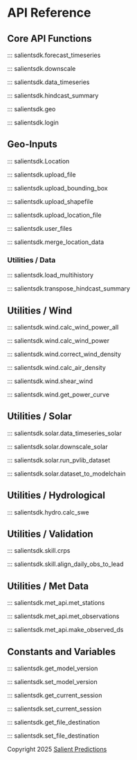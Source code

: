# API Reference

## Core API Functions

::: salientsdk.forecast_timeseries

::: salientsdk.downscale

::: salientsdk.data_timeseries

::: salientsdk.hindcast_summary

::: salientsdk.geo

::: salientsdk.login

## Geo-Inputs

::: salientsdk.Location

::: salientsdk.upload_file

::: salientsdk.upload_bounding_box

::: salientsdk.upload_shapefile

::: salientsdk.upload_location_file

::: salientsdk.user_files

::: salientsdk.merge_location_data

### Utilities / Data

::: salientsdk.load_multihistory

::: salientsdk.transpose_hindcast_summary

## Utilities / Wind

::: salientsdk.wind.calc_wind_power_all

::: salientsdk.wind.calc_wind_power

::: salientsdk.wind.correct_wind_density

::: salientsdk.wind.calc_air_density

::: salientsdk.wind.shear_wind

::: salientsdk.wind.get_power_curve

## Utilities / Solar

::: salientsdk.solar.data_timeseries_solar

::: salientsdk.solar.downscale_solar

::: salientsdk.solar.run_pvlib_dataset

::: salientsdk.solar.dataset_to_modelchain

## Utilities / Hydrological

::: salientsdk.hydro.calc_swe

## Utilities / Validation

::: salientsdk.skill.crps

::: salientsdk.skill.align_daily_obs_to_lead

## Utilities / Met Data

::: salientsdk.met_api.met_stations

::: salientsdk.met_api.met_observations

::: salientsdk.met_api.make_observed_ds

## Constants and Variables

::: salientsdk.get_model_version

::: salientsdk.set_model_version

::: salientsdk.get_current_session

::: salientsdk.set_current_session

::: salientsdk.get_file_destination

::: salientsdk.set_file_destination

Copyright 2025 [Salient Predictions](https://www.salientpredictions.com/)
